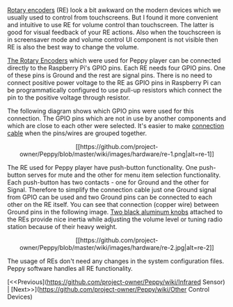 [Rotary encoders](https://en.wikipedia.org/wiki/Rotary_encoder) (RE) look a bit awkward on the modern devices which we usually used to control from touchscreens. But I found it more convenient and intuitive to use RE for volume control than touchscreen. The latter is good for visual feedback of your RE actions. Also when the touchscreen is in screensaver mode and volume control UI component is not visible then RE is also the best way to change the volume.

[The Rotary Encoders](http://www.ebay.com/itm/New-10pcs-12mm-Rotary-Encoder-Push-Button-Switch-Keyswitch-Electronic-Components-/331262931119) which were used for Peppy player can be connected directly to the Raspberry Pi's GPIO pins. Each RE needs four GPIO pins. One of these pins is Ground and the rest are signal pins. There is no need to connect positive power voltage to the RE as GPIO pins in Raspberry Pi can be programmatically configured to use pull-up resistors which connect the pin to the positive voltage through resistor.

The following diagram shows which GPIO pins were used for this connection. The GPIO pins which are not in use by another components and which are close to each other were selected. It's easier to make [connection cable](https://github.com/project-owner/Peppy/wiki/Cabling) when the  pins/wires are grouped together.

<p align="center">
[[https://github.com/project-owner/Peppy/blob/master/wiki/images/hardware/re-1.png|alt=re-1]]
</p>

The RE used for Peppy player have push-button functionality. One push-button serves for mute and the other for menu item selection functionality. Each push-button has two contacts - one for Ground and the other for Signal. Therefore to simplify the connection cable just one Ground signal from GPIO can be used and two Ground pins can be connected to each other on the RE itself. You can see that connection (copper wire) between Ground pins in the following image. [Two black aluminum knobs](http://www.ebay.com/itm/2PCS-25-18mm-Generic-Black-Solid-Aluminum-Knob-W-Black-Ring-FR-Potentiometer-Amp-/321039102439) attached to the REs provide nice inertia while adjusting the volume level or tuning radio station because of their heavy weight.
<p align="center">
[[https://github.com/project-owner/Peppy/blob/master/wiki/images/hardware/re-2.jpg|alt=re-2]]
</p>

The usage of REs don't need any changes in the system configuration files. Peppy software handles all RE functionality.

[<<Previous](https://github.com/project-owner/Peppy/wiki/Infrared Sensor) | [Next>>](https://github.com/project-owner/Peppy/wiki/Other Control Devices)